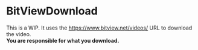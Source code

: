# BitViewDownload
This is a WIP. It uses the https://www.bitview.net/videos/ URL to download the video.
<br>
**You are responsible for what you download.**
